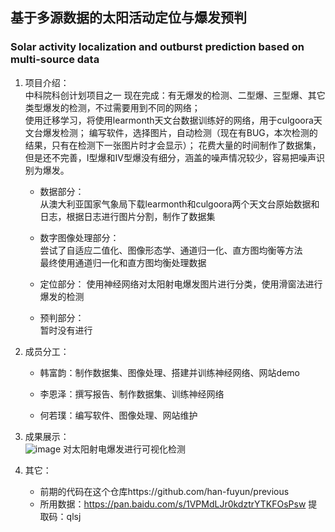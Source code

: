 ## 基于多源数据的太阳活动定位与爆发预判

### Solar activity localization and outburst prediction based on multi-source data

1. 项目介绍：  
   中科院科创计划项目之一
   现在完成：有无爆发的检测、二型爆、三型爆、其它类型爆发的检测，不过需要用到不同的网络；  
   使用迁移学习，将使用learmonth天文台数据训练好的网络，用于culgoora天文台爆发检测； 
   编写软件，选择图片，自动检测（现在有BUG，本次检测的结果，只有在检测下一张图片时才会显示）； 
   花费大量的时间制作了数据集，但是还不完善，I型爆和IV型爆没有细分，涵盖的噪声情况较少，容易把噪声识别为爆发。

   * 数据部分：  
     从澳大利亚国家气象局下载learmonth和culgoora两个天文台原始数据和日志，根据日志进行图片分割，制作了数据集  

   * 数字图像处理部分：  
     尝试了自适应二值化、图像形态学、通道归一化、直方图均衡等方法  
     最终使用通道归一化和直方图均衡处理数据   

   * 定位部分： 
     使用神经网络对太阳射电爆发图片进行分类，使用滑窗法进行爆发的检测  

   * 预判部分：  
     暂时没有进行  

2. 成员分工：

   * 韩富韵：制作数据集、图像处理、搭建并训练神经网络、网站demo

   * 李恩泽：撰写报告、制作数据集、训练神经网络

   * 何若璞：编写软件、图像处理、网站维护

3. 成果展示：  
   ![image](https://user-images.githubusercontent.com/67349250/150627222-cb874f11-a02a-455b-b472-ee2d30c6ae33.png)
   对太阳射电爆发进行可视化检测
   
4. 其它：
   * 前期的代码在这个仓库https://github.com/han-fuyun/previous
   * 所用数据：https://pan.baidu.com/s/1VPMdLJr0kdztrYTKFOsPsw 提取码：qlsj 
